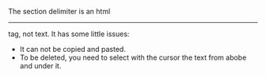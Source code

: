The section delimiter is an html <hr> tag, not text. It has some little issues:
- It can not be copied and pasted.
- To be deleted, you need to select with the cursor the text from abobe and under it.
